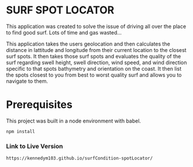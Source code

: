 # SURF SPOT LOCATOR

This application was created to solve the issue of driving all over the place to find good surf. Lots of time and gas wasted...

This application takes the users geolocation and then calculates the distance in lattitude and longitude from their current location to the closest surf spots. It then takes those surf spots and evaluates the quality of the surf regarding swell height, swell direction, wind speed, and wind direction specific to that spots bathymetry and orientation on the coast. It then list the spots closest to you from best to worst quality surf and allows you to navigate to them.

# Prerequisites

This project was built in a node environment with babel.

```
npm install
```

### Link to Live Version

```
https://kennedym103.github.io/surfCondition-spotLocator/
```
